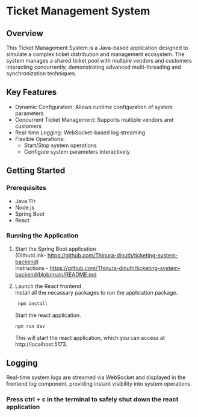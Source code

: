 # Ticket Management System

## Overview

This Ticket Management System is a Java-based application designed to simulate a complex ticket distribution and management ecosystem. The system manages a shared ticket pool with multiple vendors and customers interacting concurrently, demonstrating advanced multi-threading and synchronization techniques.

## Key Features

 * Dynamic Configuration: Allows runtime configuration of system parameters
 * Concurrent Ticket Management: Supports multiple vendors and customers
 * Real-time Logging: WebSocket-based log streaming
 * Flexible Operations:
     * Start/Stop system operations   
     * Configure system parameters interactively

## Getting Started

### Prerequisites

* Java 11+
* Node.js
* Spring Boot
* React

### Running the Application

1. Start the Spring Boot application <br/> (GithubLink- https://github.com/Thinura-dinuth/ticketing-system-backend)<br/> 
   Instructions - https://github.com/Thinura-dinuth/ticketing-system-backend/blob/main/README.md
   
2. Launch the React frontend<br/>
   Install all the necassary packages to run the application package.<br/>
   ```bash
    npm install
    ```
   Start the react application. <br/>
    ```bash
    npm run dev
    ```
    This will start the react application, which you can access at http://localhost:5173.

## Logging

Real-time system logs are streamed via WebSocket and displayed in the frontend log component, providing instant visibility into system operations.
   
### Press ctrl + c in the terminal to safely shut down the react application


